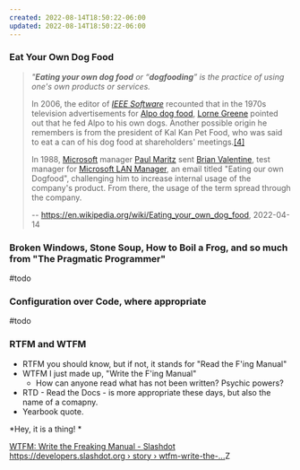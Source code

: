 ```yaml
---
created: 2022-08-14T18:50:22-06:00
updated: 2022-08-14T18:50:22-06:00
---
```

### Eat Your Own Dog Food

> _"**Eating your own dog food** or “**dogfooding**” is the practice of using one's own products or services._
> 
> In 2006, the editor of _[IEEE Software](https://en.wikipedia.org/wiki/IEEE_Software "IEEE Software")_ recounted that in the 1970s television advertisements for [Alpo dog food](https://en.wikipedia.org/wiki/Alpo_(pet_food) "Alpo (pet food)"), [Lorne Greene](https://en.wikipedia.org/wiki/Lorne_Greene "Lorne Greene") pointed out that he fed Alpo to his own dogs. Another possible origin he remembers is from the president of Kal Kan Pet Food, who was said to eat a can of his dog food at shareholders' meetings.[[4]](https://en.wikipedia.org/wiki/Eating_your_own_dog_food#cite_note-ieee-4)
> 
> In 1988, [Microsoft](https://en.wikipedia.org/wiki/Microsoft "Microsoft") manager [Paul Maritz](https://en.wikipedia.org/wiki/Paul_Maritz "Paul Maritz") sent [Brian Valentine](https://en.wikipedia.org/wiki/Brian_Valentine "Brian Valentine"), test manager for [Microsoft LAN Manager](https://en.wikipedia.org/wiki/Microsoft_LAN_Manager "Microsoft LAN Manager"), an email titled "Eating our own Dogfood", challenging him to increase internal usage of the company's product. From there, the usage of the term spread through the company.
> 
> -- https://en.wikipedia.org/wiki/Eating_your_own_dog_food, 2022-04-14





### Broken Windows, Stone Soup, How to Boil a Frog, and so much from "The Pragmatic Programmer"
#todo 

### Configuration over Code, where appropriate
#todo

### RTFM and WTFM
- RTFM you should know, but if not, it stands for "Read the F'ing Manual"
- WTFM I just made up, "Write the F'ing Manual"
	- How can anyone read what has not been written? Psychic powers?
- RTD - Read the Docs - is more appropriate these days, but also the name of a comapny.
- Yearbook quote.


*Hey, it is a thing! *

[WTFM: Write the Freaking Manual - Slashdot https://developers.slashdot.org › story › wtfm-write-the-...](https://www.google.com/url?sa=t&rct=j&q=&esrc=s&source=web&cd=&cad=rja&uact=8&ved=2ahUKEwjFoIfbiJT3AhWmLTQIHYGlAdAQFnoECAkQAQ&url=https%3A%2F%2Fdevelopers.slashdot.org%2Fstory%2F12%2F09%2F30%2F2112230%2Fwtfm-write-the-freaking-manual&usg=AOvVaw2Uaj1mVflEYCb2hsuOfRJU)Z

